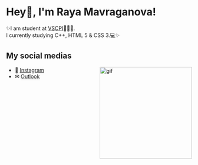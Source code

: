 # Hey👋, I'm Raya Mavraganova!
✨I am student at [VSCPI](https://www.codingburgas.bg/)👨🏻‍💻. 
<br>
I currently studying C++, HTML 5 & CSS 3.💻✨

## My social medias

<img align="right" height="250" alt="gif" src="https://cdn.dribbble.com/users/2234174/screenshots/5488434/laptop-analytics_dribbble_.gif"/>
 
 - 📱 [Instagram](https://www.instagram.com/rayaaa.zm/) 
 - ✉ [Outlook](https://www.outlook.com/rzmavraganova20/) 
